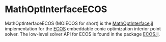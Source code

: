 # MathOptInterfaceECOS

MathOptInterfaceECOS (MOIECOS for short) is the [MathOptInterface.jl](https://github.com/JuliaOpt/MathOptInterface.jl) implementation for the [ECOS](https://github.com/embotech/ecos) embeddable conic optimization interior point solver. The low-level solver API for ECOS is found in the package [ECOS.jl](https://github.com/JuliaOpt/ECOS.jl).
